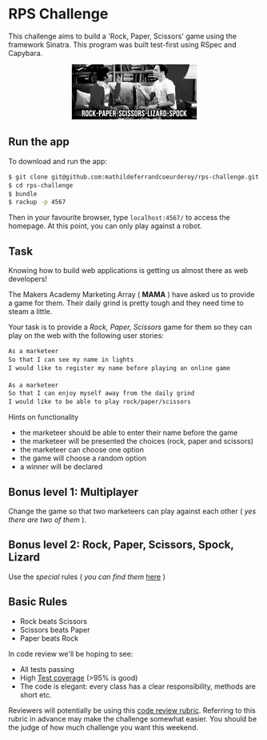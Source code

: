 # RPS Challenge

This challenge aims to build a 'Rock, Paper, Scissors' game using the framework Sinatra. This program was built test-first using RSpec and Capybara.

<center><img src="/public/TBBT.gif" width="250px"></center>

Run the app
-------

To download and run the app:
```sh
$ git clone git@github.com:mathildeferrandcoeurderoy/rps-challenge.git
$ cd rps-challenge
$ bundle
$ rackup -p 4567
```
Then in your favourite browser, type `localhost:4567/` to access the homepage.
At this point, you can only play against a robot.

Task
----

Knowing how to build web applications is getting us almost there as web developers!

The Makers Academy Marketing Array ( **MAMA** ) have asked us to provide a game for them. Their daily grind is pretty tough and they need time to steam a little.

Your task is to provide a _Rock, Paper, Scissors_ game for them so they can play on the web with the following user stories:

```sh
As a marketeer
So that I can see my name in lights
I would like to register my name before playing an online game

As a marketeer
So that I can enjoy myself away from the daily grind
I would like to be able to play rock/paper/scissors
```

Hints on functionality

- the marketeer should be able to enter their name before the game
- the marketeer will be presented the choices (rock, paper and scissors)
- the marketeer can choose one option
- the game will choose a random option
- a winner will be declared


## Bonus level 1: Multiplayer

Change the game so that two marketeers can play against each other ( _yes there are two of them_ ).

## Bonus level 2: Rock, Paper, Scissors, Spock, Lizard

Use the _special_ rules ( _you can find them_ [here](http://en.wikipedia.org/wiki/Rock-paper-scissors-lizard-Spock) )

## Basic Rules

- Rock beats Scissors
- Scissors beats Paper
- Paper beats Rock

In code review we'll be hoping to see:

* All tests passing
* High [Test coverage](https://github.com/makersacademy/course/blob/master/pills/test_coverage.md) (>95% is good)
* The code is elegant: every class has a clear responsibility, methods are short etc.

Reviewers will potentially be using this [code review rubric](docs/review.md). Referring to this rubric in advance may make the challenge somewhat easier.  You should be the judge of how much challenge you want this weekend.

